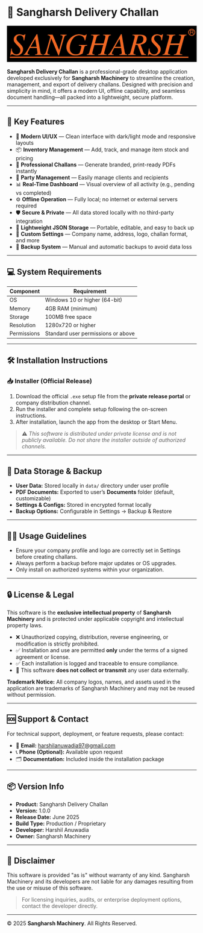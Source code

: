 # 🚚 Sangharsh Delivery Challan

![Sangharsh Logo](https://github.com/Harshil-Anuwadia/Sangharsh-Inventory-Management-Software/blob/main/logo.png?raw=true)

**Sangharsh Delivery Challan** is a professional-grade desktop application developed exclusively for **Sangharsh Machinery** to streamline the creation, management, and export of delivery challans. Designed with precision and simplicity in mind, it offers a modern UI, offline capability, and seamless document handling—all packed into a lightweight, secure platform.

---

## 🧩 Key Features

- 🎨 **Modern UI/UX** — Clean interface with dark/light mode and responsive layouts  
- 📦 **Inventory Management** — Add, track, and manage item stock and pricing  
- 🧾 **Professional Challans** — Generate branded, print-ready PDFs instantly  
- 🏢 **Party Management** — Easily manage clients and recipients  
- 📊 **Real-Time Dashboard** — Visual overview of all activity (e.g., pending vs completed)  
- ⚙️ **Offline Operation** — Fully local; no internet or external servers required  
- 🛡️ **Secure & Private** — All data stored locally with no third-party integration  
- 💾 **Lightweight JSON Storage** — Portable, editable, and easy to back up  
- 🧰 **Custom Settings** — Company name, address, logo, challan format, and more  
- 🔁 **Backup System** — Manual and automatic backups to avoid data loss

---

## 💻 System Requirements

| Component      | Requirement              |
|----------------|---------------------------|
| OS             | Windows 10 or higher (64-bit) |
| Memory         | 4GB RAM (minimum)          |
| Storage        | 100MB free space           |
| Resolution     | 1280x720 or higher         |
| Permissions    | Standard user permissions or above |

---

## 🛠️ Installation Instructions

### 📥 Installer (Official Release)

1. Download the official `.exe` setup file from the **private release portal** or company distribution channel.
2. Run the installer and complete setup following the on-screen instructions.
3. After installation, launch the app from the desktop or Start Menu.

> ⚠️ *This software is distributed under private license and is not publicly available. Do not share the installer outside of authorized channels.*

---

## 📁 Data Storage & Backup

- **User Data:** Stored locally in `data/` directory under user profile  
- **PDF Documents:** Exported to user’s **Documents** folder (default, customizable)  
- **Settings & Configs:** Stored in encrypted format locally  
- **Backup Options:** Configurable in Settings → Backup & Restore

---

## 🧑‍💼 Usage Guidelines

- Ensure your company profile and logo are correctly set in Settings before creating challans.
- Always perform a backup before major updates or OS upgrades.
- Only install on authorized systems within your organization.

---

## 🔒 License & Legal

This software is the **exclusive intellectual property** of **Sangharsh Machinery** and is protected under applicable copyright and intellectual property laws.

- ❌ Unauthorized copying, distribution, reverse engineering, or modification is strictly prohibited.
- ✅ Installation and use are permitted **only** under the terms of a signed agreement or license.
- ✅ Each installation is logged and traceable to ensure compliance.
- 🔐 This software **does not collect or transmit** any user data externally.

**Trademark Notice:** All company logos, names, and assets used in the application are trademarks of Sangharsh Machinery and may not be reused without permission.

---

## 🆘 Support & Contact

For technical support, deployment, or feature requests, please contact:

- 📧 **Email:** [harshilanuwadia97@gmail.com](mailto:harshilanuwadia97@gmail.com)  
- 📞 **Phone (Optional):** Available upon request  
- 🗂️ **Documentation:** Included inside the installation package

---

## 📦 Version Info

- **Product:** Sangharsh Delivery Challan  
- **Version:** 1.0.0  
- **Release Date:** June 2025  
- **Build Type:** Production / Proprietary  
- **Developer:** Harshil Anuwadia  
- **Owner:** Sangharsh Machinery

---

## 📝 Disclaimer

This software is provided "as is" without warranty of any kind. Sangharsh Machinery and its developers are not liable for any damages resulting from the use or misuse of this software.

> For licensing inquiries, audits, or enterprise deployment options, contact the developer directly.

---

© 2025 **Sangharsh Machinery**. All Rights Reserved.

